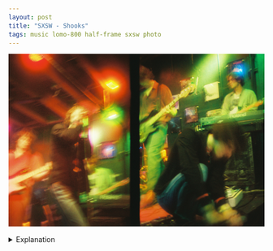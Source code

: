 ```yaml
---
layout: post
title: "SXSW - Shooks"
tags: music lomo-800 half-frame sxsw photo
---
```


![Shooks](/assets/images/2023-03/2023-03-13-shooks.jpg)

<details>
	<summary>Explanation</summary>
	
	To start off SXSW, let's talk about a band I've already shot a few pictures of already. Back at the end of last year, I shot a roll of film at Empire with the show consisting of Shooks, Animals on TV, and Die Spitz. This pair of pictures is of that first band, Shooks.<br><br>

	I realize now, looking back at that post that I didn't really talk much about Shooks even though I went into both Animals on TV and Die Spitz to some extent. As a band, Shooks is a pretty down the road indie rock outfit. They're energetic even when their music is a bit more downtempo. The vocals tend to be lilting and lyrical, even against the at times angular guitar and bass lines. As always, I'm bad at describing music. However, I will say that as an act their live show is more powerful and energetic than their recorded music affords.<br><br>

	Now, onto the pictures. I've kept these as a diptych or connected pair because one, this roll like the last one was shot on the Canon Demi S, a half frame camera. Also, because I think that it's interesting to look at these pictures together side by side as a pair.<br><br>

	Before digging into the pictures themselves and how they relate, I do want to go over shared aspects and some situational things. These pictures were shot at Valhalla, a commonly rock and metal venue. The lighting was relatively poor, though honestly not too terrible. It was enough that even with the camera I was using, I could reasonably take pictures at 1/15 or 1/30 of a second with 800 ISO film without feeling too strapped for light.<br><br>

	In terms of color, I do think that these are really fun and vibrant. Some of this has to do with this being shot on Lomography 800, which I've shot in the past and does tend to punch up these sorts of neon-y colors. I think another part of it is just that the venue was lit in such a way to have these kinds of colors and lights dominate. The venue's walls are black and pretty neutral, so when lit, they just bleed and get a lot of color. Last thing to note here, I pointed out how reflected light can be really strong with this camera in the last roll post. I think equivalently, this camera has a tendency to sort of flare out lights in general. This is more evident with the first picture where the lights just halo and are really soft looking. No doubt some of this is due to the picture being out of focus, but I don't think that's entirely the case.<br><br>

	Anyways, first picture. This picture is a pretty standard upwards facing picture. It's timed with the main singer gripping the mic and honestly it has that kind of idol or super hero vibe to it. That larger than life kind of feel. I'll also say that this picture, maybe more than the second picture has a really 80s era grunge vibe going for it that I'm kind of all for? While both pictures have a tangible energy to them, they portray that energy pretty differently. I'd say that this first picture mixes a manic energy in the main signer with a cool and faded energy by the guitarist to the left. From grain to effect, this picture really seems to evoke an older era which is inteeresting and not really what I was going for.<br><br>

	Moving onto the second picture. This picture is perhaps more conventional and a bit newer. While it still has that kind of old grunge type vibe, I feel more of a 90s vibe here than 80s. I think some of this might have to do with the colors. Where the first picture was more dominated by reds, this one is much more green. Also instead of an upward angle, this one is more decidedly eye level or neutral angled, maybe even slightly downward. I'll go ahead and say it, this picture was roughly eye level, the stage is raised up to about shoulder-ish level, about 3 and half to 4 feet up. However, with the main singer crouched, there's more space for the composition to breathe. It's much clearer that this is a triangle formed composition. Even though both pictures share this composition, this one's a lot more obvious since the main singer isn't taking up as much of the vertical space.<br><br>

	While neither picture is what you would call sharp, I don't feel like either really needs to be. The softness and bluriness helps sell that grungy feel. I also think that the bluriness sells some motion that wouldn't be available at a faster shutter speed and with a sharper focus.<br><br>

	I think that sometimes I get caught up in my own head about the composition and structure of a picture that I let go of some of the aesthetic aspects of the pictures. Going into the night, I already kind of knew that the pictures I was going to take weren't going to be super sharp. By giving that up, I allowed myself to play with the composition more and to let go of the exactness of the focus. In these cases, I think that worked out well. In others I don't think that's the case. All said though, I appreciate that these pictures let off a vibe that I hadn't even thought about until I saw them. That in my mind is more than enough to call these a success.<br><br>

	I'm sure there will be more posts coming up regarding SXSW and the bands I saw, so stay tuned.
</details>
